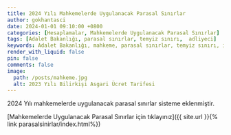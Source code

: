 ```yaml
---
title: 2024 Yılı Mahkemelerde Uygulanacak Parasal Sınırlar
author: gokhantasci
date: 2024-01-01 09:10:00 +0800
categories: [Hesaplamalar, Mahkemelerde Uygulanacak Parasal Sınırlar]
tags: [Adalet Bakanlığı, parasal sınırlar, temyiz sınırı,  adliyeci]
keywords: Adalet Bakanlığı, mahkeme, parasal sınırlar, temyiz sınırı, istinaf sınırı, tek hakim sınırı, ticaret mahkemesi, 2023, adliyeci
render_with_liquid: false
pin: false
comments: false
image:
  path: /posts/mahkeme.jpg
  alt: 2023 Yılı Bilirkişi Asgari Ücret Tarifesi
---
```


2024 Yılı mahkemelerde uygulanacak parasal sınırlar sisteme eklenmiştir. 


[Mahkemelerde Uygulanacak Parasal Sınırlar için tıklayınız]({{ site.url }}{% link parasalsinirlar/index.html%})